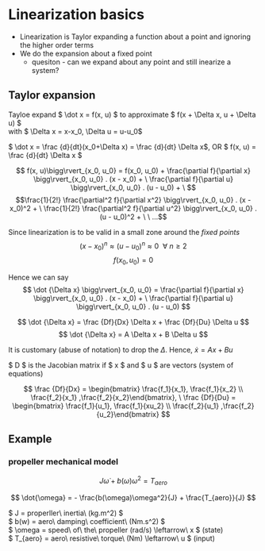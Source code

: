 # Linearization basics
* Linearization is Taylor expanding a function about a point and ignoring the higher order terms
* We do the expansion about a fixed point
	* quesiton - can we expand about any point and still inearize a system?

## Taylor expansion
Tayloe expand 
$ \dot x = f(x, u) $ to approximate $ f(x + \Delta x, u + \Delta u) $    
with $ \Delta x = x-x_0, \Delta u = u-u_0$

$ \dot x = \frac {d}{dt}(x_0+\Delta x) = \frac {d}{dt} \Delta x$, OR $ f(x, u) = \frac {d}{dt} \Delta x $


$$ f(x, u)\bigg\rvert_{x_0, u_0} = f(x_0, u_0) + 
						\frac{\partial f}{\partial x} \bigg\rvert_{x_0, u_0} . (x - x_0) + \
						\frac{\partial f}{\partial u} \bigg\rvert_{x_0, u_0} . (u - u_0) + \ $$
$$\frac{1}{2!} \frac{\partial^2 f}{\partial x^2} \bigg\rvert_{x_0, u_0} . (x - x_0)^2 + \
\frac{1}{2!} \frac{\partial^2 f}{\partial u^2} \bigg\rvert_{x_0, u_0} . (u - u_0)^2 + \
						\ ...$$
						
Since linearization is to be valid in a small zone around the *fixed points* 
$$ (x-x_0)^n \approx (u - u_0)^n \approx 0 \ \  \forall \ n \geq 2 $$
$$ f(x_0, u_0) = 0$$

Hence we can say
$$ \dot {\Delta x} \bigg\rvert_{x_0, u_0} = \frac{\partial f}{\partial x} \bigg\rvert_{x_0, u_0} . (x - x_0) + \
						\frac{\partial f}{\partial u} \bigg\rvert_{x_0, u_0} . (u - u_0) $$
						
$$ \dot {\Delta x} = \frac {Df}{Dx} \Delta x + \frac {Df}{Du} \Delta u $$
$$ \dot {\Delta x} = A \Delta x + B \Delta u $$

It is customary (abuse of notation) to drop the $\Delta$. Hence,
$\dot x = Ax + Bu$

$ D $ is the Jacobian matrix if $ x $ and $ u $ are vectors (system of equations)   

$$ \frac {Df}{Dx} = 
\begin{bmatrix} \frac{f_1}{x_1}, \frac{f_1}{x_2} 
\\ 
\frac{f_2}{x_1} ,\frac{f_2}{x_2}\end{bmatrix}, \
\frac {Df}{Du} = 
\begin{bmatrix} \frac{f_1}{u_1}, \frac{f_1}{xu_2} 
\\ 
\frac{f_2}{u_1} ,\frac{f_2}{u_2}\end{bmatrix} 
$$ 



## Example
### propeller mechanical model
$$
J\dot{\omega} + b(\omega)\omega^2 = T_{aero}
$$

$$
\dot{\omega} =  - \frac{b(\omega)\omega^2}{J} + \frac{T_{aero}}{J}
$$

$ J = properller\ inertia\ (kg.m^2) $  
$ b(w) = aero\ damping\ coefficient\ (Nm.s^2) $  
$ \omega = speed\ of\ the\ propeller (rad/s) \leftarrow\ x $ (state)  
$ T_{aero} = aero\ resistive\ torque\ (Nm) \leftarrow\ u  $  (input)

 
